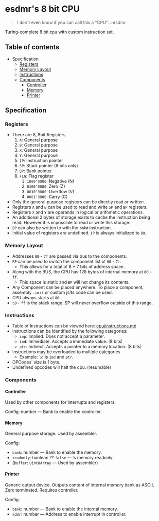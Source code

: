 <!-- omit in toc -->
# esdmr's 8 bit CPU

> I don't even know if you can call this a "CPU". ~esdmr

Turing-complete 8 bit cpu with custom instruction set.

<!-- omit in toc -->
## Table of contents

- [Specification](#specification)
  - [Registers](#registers)
  - [Memory Layout](#memory-layout)
  - [Instructions](#instructions)
  - [Components](#components)
    - [Controller](#controller)
    - [Memory](#memory)
    - [Printer](#printer)

## Specification

### Registers

- There are 8, 8bit Registers.
  1. `A`: General purpose
  2. `B`: General purpose
  3. `X`: General purpose
  4. `Y`: General purpose
  5. `IP`: Instruction pointer
  6. `SP`: Stack pointer (6 bits only)
  7. `BP`:  Bank pointer
  8. `FLG`: Flag register
     1. `1000'0000`: Negative (N)
     2. `0100'0000`: Zero (Z)
     3. `0010'0000`: Overflow (V)
     4. `0001'0000`: Carry (C)
- Only the general purpose registers can be directly read or written.
- Registers `A` and `B` can be used to read and write `SP` and `BP` registers.
- Registers `X` and `Y` are operands in logical or arithmetic operations.
- An additional 2 bytes of storage exists to cache the instruction being read. However it is impossible to read or write this storage.
- `BP` can also be written to with the `bnk#` instruction.
- Initial value of registers are undefined. `IP` is always initialized to `80`.

### Memory Layout

- Addresses `00` - `7f` are passed via bus to the components.
- `BP` can be used to switch the component list of `00` - `7f`.
  - This allows for a total of 8 * 7 bits of address space.
- Along with the BUS, the CPU has 128 bytes of internal memory at `80` - `ff`.
  - This space is static and `BP` will not change its contents.
- Any Component can be placed anywhere. To place a component, assembly `.init` or custom js/ts code can be used.
- CPU always starts at `80`.
- `c0` - `ff` is the stack range. SP will never overflow outside of this range.

### Instructions

- Table of Instructions can be viewed here: [cpu/instructions.md](./cpu/instructions.md)
- Instructions can be identified by the following categories:
  - `imp`: Implied. Does not accept a parameter.
  - `imd`: Immediate. Accepts a immediate value. (8 bits)
  - `ptr`: Indirect. Accepts a pointer to a memory location. (8 bits)
- Instructions may be overloaded to multiple categories.
  - Example: `ld` is `imd` and `ptr`.
- OPCodes' size is 1 byte.
- Undefined opcodes will halt the cpu. (resumable)

### Components

#### Controller

Used by other components for interrupts and registers.

Config: number — Bank to enable the controller.

#### Memory

General purpose storage. Used by assembler.

Config:

- `bank`: number — Bank to enable the memory.
- `readonly`: boolean ?? `false` — Is memory readonly.
- (`buffer`: `Uint8Array` — Used by assembler)

#### Printer

Generic output device. Outputs content of internal memory bank as ASCII, Zero terminated. Requires controller.

Config:

- `bank`: number — Bank to enable the internal memory.
- `addr`: number — Address to enable interrupt in controller.
